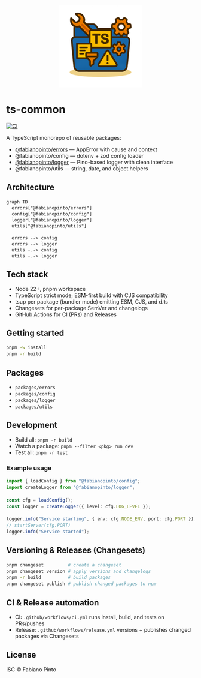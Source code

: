 <p align="center">
  <img src="./docs/assets/ts-common.png" alt="ts-common" width="220" />
</p>

# ts-common

[![CI](https://github.com/fabianopinto/ts-common/actions/workflows/ci.yml/badge.svg)](https://github.com/fabianopinto/ts-common/actions/workflows/ci.yml)

A TypeScript monorepo of reusable packages:

- [@fabianopinto/errors](./packages/errors/README.md) — AppError with cause and context
- @fabianopinto/config — dotenv + zod config loader
- [@fabianopinto/logger](./packages/logger/README.md) — Pino-based logger with clean interface
- @fabianopinto/utils — string, date, and object helpers

## Architecture

```mermaid
graph TD
  errors["@fabianopinto/errors"]
  config["@fabianopinto/config"]
  logger["@fabianopinto/logger"]
  utils["@fabianopinto/utils"]

  errors --> config
  errors --> logger
  utils -.-> config
  utils -.-> logger
```

## Tech stack

- Node 22+, pnpm workspace
- TypeScript strict mode; ESM-first build with CJS compatibility
- tsup per package (bundler mode) emitting ESM, CJS, and d.ts
- Changesets for per-package SemVer and changelogs
- GitHub Actions for CI (PRs) and Releases

## Getting started

```bash
pnpm -w install
pnpm -r build
```

## Packages

- `packages/errors`
- `packages/config`
- `packages/logger`
- `packages/utils`

## Development

- Build all: `pnpm -r build`
- Watch a package: `pnpm --filter <pkg> run dev`
- Test all: `pnpm -r test`

### Example usage

```ts
import { loadConfig } from "@fabianopinto/config";
import createLogger from "@fabianopinto/logger";

const cfg = loadConfig();
const logger = createLogger({ level: cfg.LOG_LEVEL });

logger.info("Service starting", { env: cfg.NODE_ENV, port: cfg.PORT });
// startServer(cfg.PORT)
logger.info("Service started");
```

## Versioning & Releases (Changesets)

```bash
pnpm changeset         # create a changeset
pnpm changeset version # apply versions and changelogs
pnpm -r build          # build packages
pnpm changeset publish # publish changed packages to npm
```

## CI & Release automation

- CI: `.github/workflows/ci.yml` runs install, build, and tests on PRs/pushes
- Release: `.github/workflows/release.yml` versions + publishes changed packages via Changesets

## License

ISC © Fabiano Pinto
